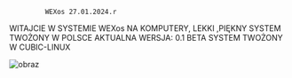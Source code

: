              WEXos 27.01.2024.r
WITAJCIE W SYSTEMIE WEXos NA KOMPUTERY, LEKKI ,PIĘKNY 
  SYSTEM TWOŻONY W POLSCE
      AKTUALNA WERSJA: 0.1 BETA
 SYSTEM TWOŻONY W CUBIC-LINUX
                  



             
![obraz](https://github.com/pawcio06141/WexOS/assets/157916170/5cbeb4d9-8a47-441c-b798-befb2e3a6208)




